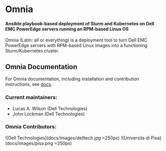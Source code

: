 # Omnia
#### Ansible playbook-based deployment of Slurm and Kubernetes on Dell EMC PowerEdge servers running an RPM-based Linux OS

Omnia (Latin: all or everything) is a deployment tool to turn Dell EMC PowerEdge servers with RPM-based Linux images into a functioning Slurm/Kubernetes cluster.

## Omnia Documentation
For Omnia documentation, including installation and contribution instructions, see [docs](docs/README.md).

### Current maintainers:
* Lucas A. Wilson (Dell Technologies)
* John Lockman (Dell Technologies)

### Omnia Contributors:
![Dell Technologies](docs/images/delltech.jpg =250px)
![Universita di Pisa](docs/images/pisa.png =250px)

